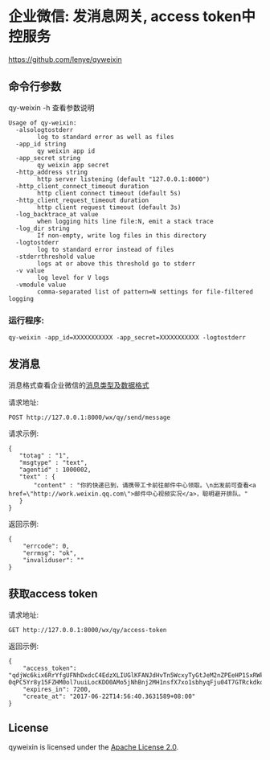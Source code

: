 # 企业微信: 发消息网关, access token中控服务

 https://github.com/lenye/qyweixin
 
## 命令行参数  
 
 qy-weixin -h 查看参数说明
 
    Usage of qy-weixin:
      -alsologtostderr
            log to standard error as well as files
      -app_id string
            qy weixin app id
      -app_secret string
            qy weixin app secret
      -http_address string
            http server listening (default "127.0.0.1:8000")
      -http_client_connect_timeout duration
            http client connect timeout (default 5s)
      -http_client_request_timeout duration
            http client request timeout (default 3s)
      -log_backtrace_at value
            when logging hits line file:N, emit a stack trace
      -log_dir string
            If non-empty, write log files in this directory
      -logtostderr
            log to standard error instead of files
      -stderrthreshold value
            logs at or above this threshold go to stderr
      -v value
            log level for V logs
      -vmodule value
            comma-separated list of pattern=N settings for file-filtered logging
 
 
### 运行程序:
 
    qy-weixin -app_id=XXXXXXXXXXX -app_secret=XXXXXXXXXXX -logtostderr
    

## 发消息

 消息格式查看企业微信的[消息类型及数据格式](https://work.weixin.qq.com/api/doc#10167)

 请求地址:
  
    POST http://127.0.0.1:8000/wx/qy/send/message
 
 请求示例:
 
    {
       "totag" : "1",
       "msgtype" : "text",
       "agentid" : 1000002,
       "text" : {
           "content" : "你的快递已到，请携带工卡前往邮件中心领取。\n出发前可查看<a href=\"http://work.weixin.qq.com\">邮件中心视频实况</a>，聪明避开排队。"
       }
    }
    
返回示例:
    
    {
        "errcode": 0,
        "errmsg": "ok",
        "invaliduser": ""
    }


## 获取access token

请求地址:

    GET http://127.0.0.1:8000/wx/qy/access-token

返回示例:

    {
        "access_token": "qdjWc6kix6RrYfgUFNhDxdcC4EdzXLIUGlKFANJdHvTn5WcxyTyGtJeM2nZPEeHP1SxRWkNj8uqVXp4OIoavCxAD8h_WnR120bv2wDJSOcvfKV8OQaPzjUiI4u6uaelQsi_zOtOhdiFkwgzSeTCcRYWrovmn7KTONcNu-0qPC5Yr8y15FZHM0ol7uuiLocKDO0AMo5jNhBnj2MH1nsfX7xo1sbhyqFju04T7GTRckdko4xtxh8muMteMGAiBB0xNaM4jJHGBWakaaxXMnZgz4MNdb323GELWZDglcoXl8wg",
        "expires_in": 7200,
        "create_at": "2017-06-22T14:56:40.3631589+08:00"
    }
    

    
    
## License

 qyweixin is licensed under the [Apache License 2.0](https://github.com/lenye/qyweixin/blob/master/LICENSE).